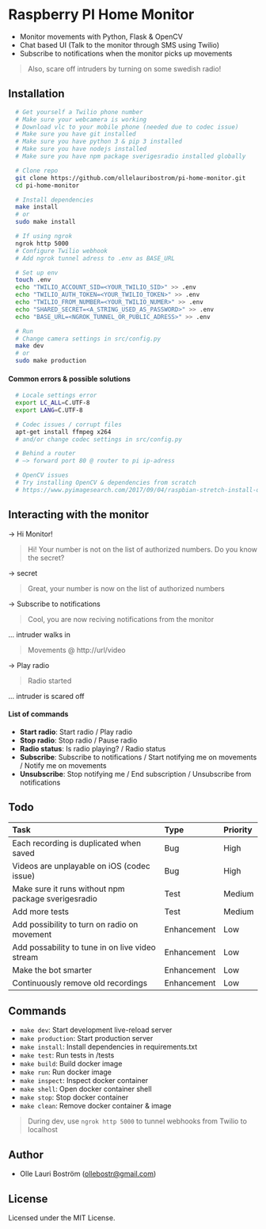 # Raspberry PI Home Monitor
- Monitor movements with Python, Flask & OpenCV
- Chat based UI (Talk to the monitor through SMS using Twilio)
- Subscribe to notifications when the monitor picks up movements

> Also, scare off intruders by turning on some swedish radio!


Installation
------------
```bash
  # Get yourself a Twilio phone number
  # Make sure your webcamera is working
  # Download vlc to your mobile phone (needed due to codec issue)
  # Make sure you have git installed
  # Make sure you have python 3 & pip 3 installed
  # Make sure you have nodejs installed
  # Make sure you have npm package sverigesradio installed globally

  # Clone repo
  git clone https://github.com/ollelauribostrom/pi-home-monitor.git
  cd pi-home-monitor

  # Install dependencies
  make install
  # or
  sudo make install

  # If using ngrok
  ngrok http 5000
  # Configure Twilio webhook
  # Add ngrok tunnel adress to .env as BASE_URL

  # Set up env
  touch .env
  echo "TWILIO_ACCOUNT_SID=<YOUR_TWILIO_SID>" >> .env
  echo "TWILIO_AUTH_TOKEN=<YOUR_TWILIO_TOKEN>" >> .env
  echo "TWILIO_FROM_NUMBER=<YOUR_TWILIO_NUMER>" >> .env
  echo "SHARED_SECRET=<A_STRING_USED_AS_PASSWORD>" >> .env
  echo "BASE_URL=<NGROK_TUNNEL_OR_PUBLIC_ADRESS>" >> .env

  # Run
  # Change camera settings in src/config.py
  make dev 
  # or
  sudo make production 
```

#### Common errors & possible solutions
```bash
  # Locale settings error
  export LC_ALL=C.UTF-8
  export LANG=C.UTF-8

  # Codec issues / corrupt files
  apt-get install ffmpeg x264
  # and/or change codec settings in src/config.py

  # Behind a router
  # —> forward port 80 @ router to pi ip-adress

  # OpenCV issues
  # Try installing OpenCV & dependencies from scratch
  # https://www.pyimagesearch.com/2017/09/04/raspbian-stretch-install-opencv-3-python-on-your-raspberry-pi/
```

Interacting with the monitor
------------------------
-> Hi Monitor!   
> Hi! Your number is not on the list of authorized numbers. Do you know the secret?

-> secret   
> Great, your number is now on the list of authorized numbers

-> Subscribe to notifications
> Cool, you are now reciving notifications from the monitor

... intruder walks in
> Movements @ http://url/video

-> Play radio
> Radio started

... intruder is scared off

#### List of commands
- **Start radio**: Start radio / Play radio
- **Stop radio**: Stop radio / Pause radio
- **Radio status**: Is radio playing? / Radio status
- **Subscribe**: Subscribe to notifications / Start notifying me on movements / Notify me on movements
- **Unsubscribe**: Stop notifying me / End subscription / Unsubscribe from notifications

Todo
---------
| Task                                                | Type        | Priority |
|:----------------------------------------------------|:------------|:---------|
| Each recording is duplicated when saved             | Bug         | High     |
| Videos are unplayable on iOS (codec issue)          | Bug         | High     |
| Make sure it runs without npm package sverigesradio | Test        | Medium   |
| Add more tests                                      | Test        | Medium   |
| Add possibility to turn on radio on movement        | Enhancement | Low      |
| Add possability to tune in on live video stream     | Enhancement | Low      |
| Make the bot smarter                                | Enhancement | Low      |
| Continuously remove old recordings                  | Enhancement | Low      |


Commands
--------
- `make dev`: Start development live-reload server
- `make production`: Start production server
- `make install`: Install dependencies in requirements.txt
- `make test`: Run tests in /tests
- `make build`: Build docker image
- `make run`: Run docker image
- `make inspect`: Inspect docker container
- `make shell`: Open docker container shell
- `make stop`: Stop docker container
- `make clean`: Remove docker container & image

> During dev, use `ngrok http 5000` to tunnel webhooks from Twilio to localhost


Author
------
* Olle Lauri Boström (ollebostr@gmail.com)


License
-------
Licensed under the MIT License.
